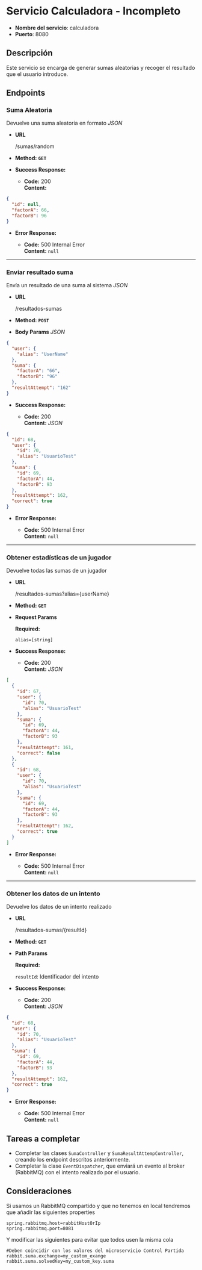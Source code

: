 # Servicio Calculadora - Incompleto

* **Nombre del servicio**: calculadora
* **Puerto**: 8080

## Descripción
Este servicio se encarga de generar sumas aleatorias y recoger el resultado que el usuario introduce.


## Endpoints

### Suma Aleatoria
Devuelve una suma aleatoria en formato _JSON_

* **URL**

  /sumas/random

* **Method:**  **`GET`**

* **Success Response:**

  * **Code:** 200 <br />
    **Content:** 
```json 
{
  "id": null,
  "factorA": 66,
  "factorB": 96
}
```
 
* **Error Response:**

  * **Code:** 500 Internal Error <br />
    **Content:** `null`
___
### Enviar resultado suma
Envía un resultado de una suma al sistema _JSON_

* **URL**

  /resultados-sumas

* **Method:**
 **`POST`**
  
* **Body Params** _JSON_
```json
{
  "user": {
    "alias": "UserName"
  },
  "suma": {
    "factorA": "66",
    "factorB": "96"
  },
  "resultAttempt": "162"
}
```
* **Success Response:**

  * **Code:** 200 <br />
    **Content:** _JSON_
```json
{
  "id": 68,
  "user": {
    "id": 70,
    "alias": "UsuarioTest"
  },
  "suma": {
    "id": 69,
    "factorA": 44,
    "factorB": 93
  },
  "resultAttempt": 162,
  "correct": true
}
```
 
* **Error Response:**

  * **Code:** 500 Internal Error <br />
    **Content:** `null`

___
### Obtener estadísticas de un jugador
Devuelve todas las sumas de un jugador

* **URL**

  /resultados-sumas?alias={userName}

* **Method:**  **`GET`**
  
* **Request Params**

   **Required:**
   
   `alias=[string]`

* **Success Response:**

  * **Code:** 200 <br />
    **Content:** _JSON_
```json
[
  {
    "id": 67,
    "user": {
      "id": 70,
      "alias": "UsuarioTest"
    },
    "suma": {
      "id": 69,
      "factorA": 44,
      "factorB": 93
    },
    "resultAttempt": 161,
    "correct": false
  },
  {
    "id": 68,
    "user": {
      "id": 70,
      "alias": "UsuarioTest"
    },
    "suma": {
      "id": 69,
      "factorA": 44,
      "factorB": 93
    },
    "resultAttempt": 162,
    "correct": true
  }
]
``` 
     
* **Error Response:**

  * **Code:** 500 Internal Error <br />
    **Content:** `null`

___
### Obtener los datos de un intento
Devuelve los datos de un intento realizado

* **URL**

  /resultados-sumas/{resultId}

* **Method:**  **`GET`**
  
* **Path Params**

   **Required:**
   
   `resultId`: Identificador del intento

* **Success Response:**

  * **Code:** 200 <br />
    **Content:** _JSON_
```json
{
  "id": 68,
  "user": {
    "id": 70,
    "alias": "UsuarioTest"
  },
  "suma": {
    "id": 69,
    "factorA": 44,
    "factorB": 93
  },
  "resultAttempt": 162,
  "correct": true
}

``` 
     
* **Error Response:**

  * **Code:** 500 Internal Error <br />
    **Content:** `null`
## Tareas a completar
* Completar las clases `SumaController` y `SumaResultAttempController`, creando los endpoint descritos anteriormente.
* Completar la clase `EventDispatcher`, que enviará un evento al broker (RabbitMQ) con el intento realizado por el usuario.

## Consideraciones

Si usamos un RabbitMQ compartido y que no tenemos en local tendremos que añadir las siguientes properties
```properties
spring.rabbitmq.host=rabbitHostOrIp
spring.rabbitmq.port=8081
```
Y modificar las siguientes para evitar que todos usen la misma cola

```properties
#Deben coincidir con los valores del microservicio Control Partida
rabbit.suma.exchange=my_custom_exange
rabbit.suma.solvedKey=my_custom_key.suma
```
